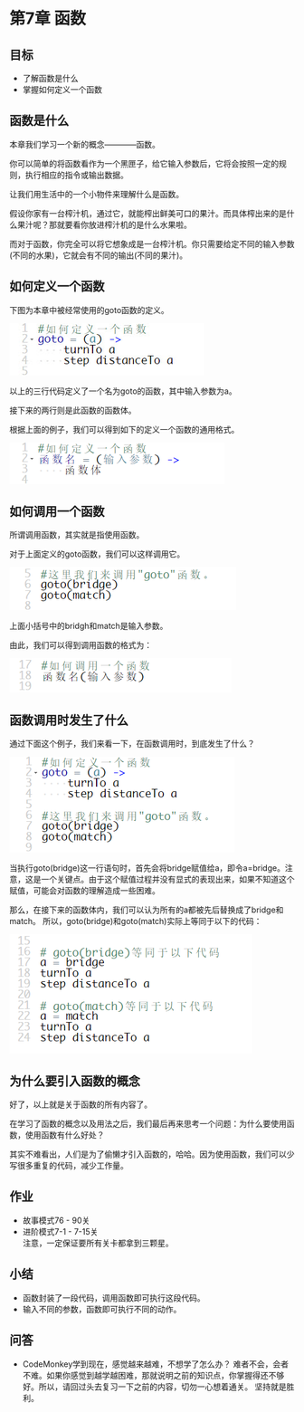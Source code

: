 # 第7章 函数
## 目标 ##
* 了解函数是什么
* 掌握如何定义一个函数

## 函数是什么 ##

本章我们学习一个新的概念————函数。

你可以简单的将函数看作为一个黑匣子，给它输入参数后，它将会按照一定的规则，执行相应的指令或输出数据。

让我们用生活中的一个小物件来理解什么是函数。

假设你家有一台榨汁机，通过它，就能榨出鲜美可口的果汁。而具体榨出来的是什么果汁呢？那就要看你放进榨汁机的是什么水果啦。

而对于函数，你完全可以将它想象成是一台榨汁机。你只需要给定不同的输入参数(不同的水果)，它就会有不同的输出(不同的果汁)。

## 如何定义一个函数 ##

下图为本章中被经常使用的goto函数的定义。

![function](https://github.com/icuic/cm/raw/master/image/7_function/goto.jpg "函数")

以上的三行代码定义了一个名为goto的函数，其中输入参数为a。

接下来的两行则是此函数的函数体。

根据上面的例子，我们可以得到如下的定义一个函数的通用格式。

![function](https://github.com/icuic/cm/raw/master/image/7_function/function.png "函数")

## 如何调用一个函数 ##

所谓调用函数，其实就是指使用函数。

对于上面定义的goto函数，我们可以这样调用它。

![call_goto](https://github.com/icuic/cm/raw/master/image/7_function/call_goto.png "调用goto函数")

上面小括号中的bridgh和match是输入参数。

由此，我们可以得到调用函数的格式为：

![call_function](https://github.com/icuic/cm/raw/master/image/7_function/call_function.png "调用函数")

## 函数调用时发生了什么 ##

通过下面这个例子，我们来看一下，在函数调用时，到底发生了什么？

![details_goto](https://github.com/icuic/cm/raw/master/image/7_function/original.png "调用goto函数的细节")

当执行goto(bridge)这一行语句时，首先会将bridge赋值给a，即令a=bridge。注意，这是一个关键点。由于这个赋值过程并没有显式的表现出来，如果不知道这个赋值，可能会对函数的理解造成一些困难。

那么，在接下来的函数体内，我们可以认为所有的a都被先后替换成了bridge和match。
所以，goto(bridge)和goto(match)实际上等同于以下的代码：

![details_goto](https://github.com/icuic/cm/raw/master/image/7_function/equal1.png "调用goto函数的细节")

## 为什么要引入函数的概念 ##

好了，以上就是关于函数的所有内容了。

在学习了函数的概念以及用法之后，我们最后再来思考一个问题：为什么要使用函数，使用函数有什么好处？

其实不难看出，人们是为了偷懒才引入函数的，哈哈。因为使用函数，我们可以少写很多重复的代码，减少工作量。

## 作业 ##
* 故事模式76 - 90关
* 进阶模式7-1 - 7-15关
<br>注意，一定保证要所有关卡都拿到三颗星。<br>

## 小结 ##
* 函数封装了一段代码，调用函数即可执行这段代码。
* 输入不同的参数，函数即可执行不同的动作。

## 问答 ##
* CodeMonkey学到现在，感觉越来越难，不想学了怎么办？
  难者不会，会者不难。如果你感觉到越学越困难，那就说明之前的知识点，你掌握得还不够好。所以，请回过头去复习一下之前的内容，切勿一心想着通关。
  坚持就是胜利。
